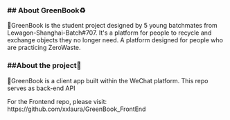 <h3>## About GreenBook♻️</h3>

<p >💚GreenBook is the student project designed by 5 young batchmates from Lewagon-Shanghai-Batch#707. It's a platform for people to recycle and exchange objects they no longer need. A platform designed for people who are practicing ZeroWaste.</p>


<h3 >##About the project👬</h3>
<p >💚GreenBook is a client app built within the WeChat platform. This repo serves as back-end API</p>
<p >For the Frontend repo, please visit: https://github.com/xxlaura/GreenBook_FrontEnd</p>

